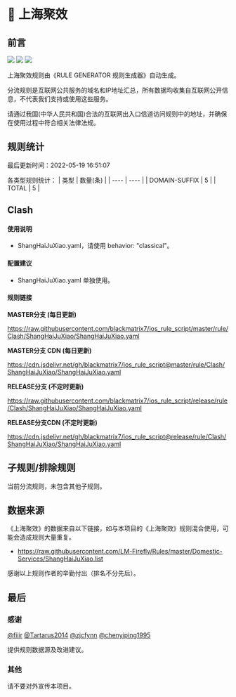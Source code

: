# 🧸 上海聚效

## 前言

![](https://shields.io/badge/-移除重复规则-ff69b4) ![](https://shields.io/badge/-DOMAIN与DOMAIN--SUFFIX合并-green) ![](https://shields.io/badge/-IP--CIDR(6)合并-blueviolet) 

上海聚效规则由《RULE GENERATOR 规则生成器》自动生成。

分流规则是互联网公共服务的域名和IP地址汇总，所有数据均收集自互联网公开信息，不代表我们支持或使用这些服务。

请通过我国(中华人民共和国)合法的互联网出入口信道访问规则中的地址，并确保在使用过程中符合相关法律法规。

## 规则统计

最后更新时间：2022-05-19 16:51:07

各类型规则统计：
| 类型 | 数量(条)  | 
| ---- | ----  |
| DOMAIN-SUFFIX | 5  | 
| TOTAL | 5  | 


## Clash 

#### 使用说明
- ShangHaiJuXiao.yaml，请使用 behavior: "classical"。

#### 配置建议
- ShangHaiJuXiao.yaml 单独使用。

#### 规则链接
**MASTER分支 (每日更新)**

https://raw.githubusercontent.com/blackmatrix7/ios_rule_script/master/rule/Clash/ShangHaiJuXiao/ShangHaiJuXiao.yaml

**MASTER分支 CDN (每日更新)**

https://cdn.jsdelivr.net/gh/blackmatrix7/ios_rule_script@master/rule/Clash/ShangHaiJuXiao/ShangHaiJuXiao.yaml

**RELEASE分支 (不定时更新)**

https://raw.githubusercontent.com/blackmatrix7/ios_rule_script/release/rule/Clash/ShangHaiJuXiao/ShangHaiJuXiao.yaml

**RELEASE分支CDN (不定时更新)**

https://cdn.jsdelivr.net/gh/blackmatrix7/ios_rule_script@release/rule/Clash/ShangHaiJuXiao/ShangHaiJuXiao.yaml

## 子规则/排除规则


当前分流规则，未包含其他子规则。

## 数据来源

《上海聚效》的数据来自以下链接，如与本项目的《上海聚效》规则混合使用，可能会造成规则大量重复。

- https://raw.githubusercontent.com/LM-Firefly/Rules/master/Domestic-Services/ShangHaiJuXiao.list


感谢以上规则作者的辛勤付出（排名不分先后）。

## 最后

### 感谢

[@fiiir](https://github.com/fiiir) [@Tartarus2014](https://github.com/Tartarus2014) [@zjcfynn](https://github.com/zjcfynn) [@chenyiping1995](https://github.com/chenyiping1995) 

提供规则数据源及改进建议。

### 其他

请不要对外宣传本项目。